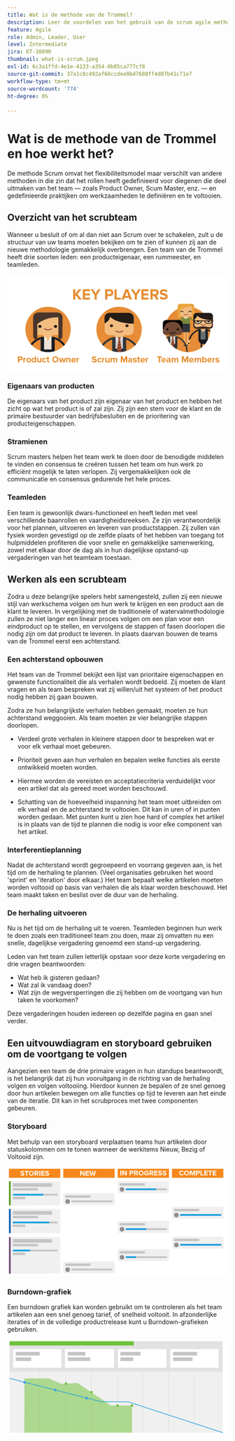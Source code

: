 ```yaml
---
title: Wat is de methode van de Trommel?
description: Leer de voordelen van het gebruik van de scrum agile methodologie.
feature: Agile
role: Admin, Leader, User
level: Intermediate
jira: KT-10890
thumbnail: what-is-scrum.jpeg
exl-id: 6c3a1ffd-4e1e-4133-a354-0b05ca777cf8
source-git-commit: 37a1c8c492af68ccdee9bd7688ff4d07b41c71e7
workflow-type: tm+mt
source-wordcount: '774'
ht-degree: 0%

---
```


# Wat is de methode van de Trommel en hoe werkt het?

De methode Scrum omvat het flexibiliteitsmodel maar verschilt van andere methoden in die zin dat het rollen heeft gedefinieerd voor diegenen die deel uitmaken van het team — zoals Product Owner, Scum Master, enz. — en gedefinieerde praktijken om werkzaamheden te definiëren en te voltooien.

## Overzicht van het scrubteam

Wanneer u besluit of om al dan niet aan Scrum over te schakelen, zult u de structuur van uw teams moeten bekijken om te zien of kunnen zij aan de nieuwe methodologie gemakkelijk overbrengen. Een team van de Trommel heeft drie soorten leden: een producteigenaar, een rummeester, en teamleden.

![&#x200B; de teamleden van het Trommel &#x200B;](assets/scrumteammembers-01.png)

### Eigenaars van producten

De eigenaars van het product zijn eigenaar van het product en hebben het zicht op wat het product is of zal zijn. Zij zijn een stem voor de klant en de primaire bestuurder van bedrijfsbesluiten en de prioritering van producteigenschappen.


### Stramienen

Scrum masters helpen het team werk te doen door de benodigde middelen te vinden en consensus te creëren tussen het team om hun werk zo efficiënt mogelijk te laten verlopen. Zij vergemakkelijken ook de communicatie en consensus gedurende het hele proces.


### Teamleden

Een team is gewoonlijk dwars-functioneel en heeft leden met veel verschillende baanrollen en vaardigheidsreeksen. Ze zijn verantwoordelijk voor het plannen, uitvoeren en leveren van productstappen. Zij zullen van fysiek worden gevestigd op de zelfde plaats of het hebben van toegang tot hulpmiddelen profiteren die voor snelle en gemakkelijke samenwerking, zowel met elkaar door de dag als in hun dagelijkse opstand-up vergaderingen van het teamteam toestaan.


## Werken als een scrubteam

Zodra u deze belangrijke spelers hebt samengesteld, zullen zij een nieuwe stijl van werkschema volgen om hun werk te krijgen en een product aan de klant te leveren. In vergelijking met de traditionele of watervalmethodologie zullen ze niet langer een lineair proces volgen om een plan voor een eindproduct op te stellen, en vervolgens de stappen of fasen doorlopen die nodig zijn om dat product te leveren. In plaats daarvan bouwen de teams van de Trommel eerst een achterstand.



### Een achterstand opbouwen

Het team van de Trommel bekijkt een lijst van prioritaire eigenschappen en gewenste functionaliteit die als verhalen wordt bedoeld. Zij moeten de klant vragen en als team bespreken wat zij willen/uit het systeem of het product nodig hebben zij gaan bouwen.


Zodra ze hun belangrijkste verhalen hebben gemaakt, moeten ze hun achterstand weggooien. Als team moeten ze vier belangrijke stappen doorlopen.


* Verdeel grote verhalen in kleinere stappen door te bespreken wat er voor elk verhaal moet gebeuren.

* Prioriteit geven aan hun verhalen en bepalen welke functies als eerste ontwikkeld moeten worden.

* Hiermee worden de vereisten en acceptatiecriteria verduidelijkt voor een artikel dat als gereed moet worden beschouwd.

* Schatting van de hoeveelheid inspanning het team moet uitbreiden om elk verhaal en de achterstand te voltooien. Dit kan in uren of in punten worden gedaan. Met punten kunt u zien hoe hard of complex het artikel is in plaats van de tijd te plannen die nodig is voor elke component van het artikel.


### Interferentieplanning

Nadat de achterstand wordt gegroepeerd en voorrang gegeven aan, is het tijd om de herhaling te plannen. (Veel organisaties gebruiken het woord &#39;sprint&#39; en &#39;iteration&#39; door elkaar.) Het team bepaalt welke artikelen moeten worden voltooid op basis van verhalen die als klaar worden beschouwd. Het team maakt taken en beslist over de duur van de herhaling.



### De herhaling uitvoeren

Nu is het tijd om de herhaling uit te voeren. Teamleden beginnen hun werk te doen zoals een traditioneel team zou doen, maar zij omvatten nu een snelle, dagelijkse vergadering genoemd een stand-up vergadering.

Leden van het team zullen letterlijk opstaan voor deze korte vergadering en drie vragen beantwoorden:

* Wat heb ik gisteren gedaan?
* Wat zal ik vandaag doen?
* Wat zijn de wegversperringen die zij hebben om de voortgang van hun taken te voorkomen?


Deze vergaderingen houden iedereen op dezelfde pagina en gaan snel verder.



## Een uitvouwdiagram en storyboard gebruiken om de voortgang te volgen

Aangezien een team de drie primaire vragen in hun standups beantwoordt, is het belangrijk dat zij hun vooruitgang in de richting van de herhaling volgen en volgen voltooiing. Hierdoor kunnen ze bepalen of ze snel genoeg door hun artikelen bewegen om alle functies op tijd te leveren aan het einde van de iteratie. Dit kan in het scrubproces met twee componenten gebeuren.


### Storyboard

Met behulp van een storyboard verplaatsen teams hun artikelen door statuskolommen om te tonen wanneer de werkitems Nieuw, Bezig of Voltooid zijn.

![&#x200B; Storyboard &#x200B;](assets/storyboard-01.png)


### Burndown-grafiek

Een burndown grafiek kan worden gebruikt om te controleren als het team artikelen aan een snel genoeg tarief, of snelheid voltooit. In afzonderlijke iteraties of in de volledige productrelease kunt u Burndown-grafieken gebruiken.

![&#x200B; Grafiek Burndown &#x200B;](assets/burndown-01.png)
